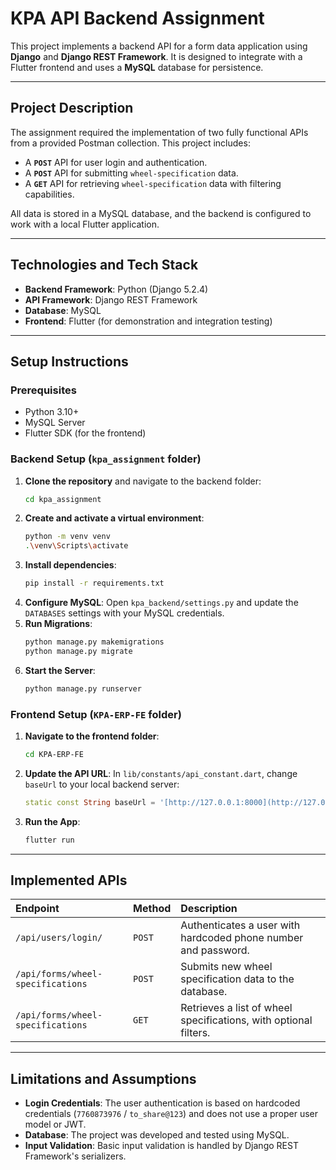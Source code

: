 # KPA API Backend Assignment

This project implements a backend API for a form data application using **Django** and **Django REST Framework**. It is designed to integrate with a Flutter frontend and uses a **MySQL** database for persistence.

***

## Project Description

The assignment required the implementation of two fully functional APIs from a provided Postman collection. This project includes:
* A **`POST`** API for user login and authentication.
* A **`POST`** API for submitting `wheel-specification` data.
* A **`GET`** API for retrieving `wheel-specification` data with filtering capabilities.

All data is stored in a MySQL database, and the backend is configured to work with a local Flutter application.

***

## Technologies and Tech Stack

* **Backend Framework**: Python (Django 5.2.4)
* **API Framework**: Django REST Framework
* **Database**: MySQL
* **Frontend**: Flutter (for demonstration and integration testing)

***

## Setup Instructions

### Prerequisites
* Python 3.10+
* MySQL Server
* Flutter SDK (for the frontend)

### Backend Setup (`kpa_assignment` folder)

1.  **Clone the repository** and navigate to the backend folder:
    ```bash
    cd kpa_assignment
    ```
2.  **Create and activate a virtual environment**:
    ```bash
    python -m venv venv
    .\venv\Scripts\activate
    ```
3.  **Install dependencies**:
    ```bash
    pip install -r requirements.txt
    ```
4.  **Configure MySQL**: Open `kpa_backend/settings.py` and update the `DATABASES` settings with your MySQL credentials.
5.  **Run Migrations**:
    ```bash
    python manage.py makemigrations
    python manage.py migrate
    ```
6.  **Start the Server**:
    ```bash
    python manage.py runserver
    ```

### Frontend Setup (`KPA-ERP-FE` folder)

1.  **Navigate to the frontend folder**:
    ```bash
    cd KPA-ERP-FE
    ```
2.  **Update the API URL**: In `lib/constants/api_constant.dart`, change `baseUrl` to your local backend server:
    ```dart
    static const String baseUrl = '[http://127.0.0.1:8000](http://127.0.0.1:8000)';
    ```
3.  **Run the App**:
    ```bash
    flutter run
    ```

***

## Implemented APIs

| Endpoint | Method | Description |
| :--- | :--- | :--- |
| `/api/users/login/` | `POST` | Authenticates a user with hardcoded phone number and password. |
| `/api/forms/wheel-specifications` | `POST` | Submits new wheel specification data to the database. |
| `/api/forms/wheel-specifications` | `GET` | Retrieves a list of wheel specifications, with optional filters. |

***

## Limitations and Assumptions

* **Login Credentials**: The user authentication is based on hardcoded credentials (`7760873976` / `to_share@123`) and does not use a proper user model or JWT.
* **Database**: The project was developed and tested using MySQL.
* **Input Validation**: Basic input validation is handled by Django REST Framework's serializers.
